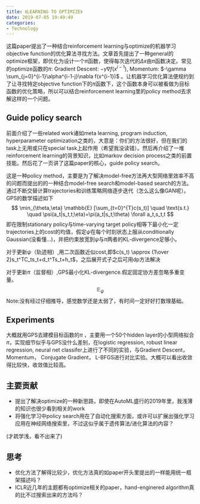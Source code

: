 ```yaml
---
title: 《LEARNING TO OPTIMIZE》
date: 2019-07-05 19:49:49
categories:
- Technology
---
```

这篇paper提出了一种结合reinforcement learning与optimize的机器学习objective function的优化算法寻找方法。文章首先提出了一种general的optimize框架，即优化为设计一个$\pi$函数，使得每次迭代的$\Delta x$由$\pi$函数决定。常见的optimize函数的$\pi$: Gradient Descent: $-\gamma \nabla f(x^{i-1})$, Momentum: $-\gamma \sum_{j=0}^{i-1}\alpha^{i-1-j}\nabla f(x^{i-1})$ 。让机器学习优化算法便规约到了让寻找特定objective function下的$\pi$函数下，这个函数本身可以被看做为目标函数的优化策略，所以可以结合reinforcement learning里的policy method去求解这样的一个问题。

<!-- more -->

## Guide policy search

前面介绍了一些related work诸如meta learning, program induction, hyperparameter optimization之类的，大意是：你们的方法很好，但在我们的task上无用或只在special task上起作用（希望我没读错）。然后再介绍了一堆reinforcement learning的背景知识，比如markov decision process之类的前置技能。然后花了一页讲了这篇paper的核心，guide policy search。

这是一种policy method，主要是为了解决model-free方法再大型网络里效率不高的问题而提出的的一种结合model-free search和model-based search的方法。通过不断交替计算trajectories和训练策略网络逐步迭代（怎么这么像GAN呢）。GPS的数学描述如下
$$
\min_{\theta,\eta} \mathbb{E} [\sum_{t=0}^{T}c(s_t)] \quad \text{s.t.} \quad \psi(a_t|s_t,t;\eta)=\pi(a_t|s_t;\theta) \forall a_t,s_t,t
$$
即在限制stationary policy与time-varying target policy相等下最小化一定trajectories上的cost的均值，假定$\psi$在每个时刻状态上服从conditionally Gaussian(没看懂…)，并把约束放宽到$\psi$与$\pi$两者的KL-divergence足够小。

对于更新$\psi$（轨迹相）,用二次函数近似cost,即$c(s_t) \approx {1\over 2}s_t^TC_ts_t+d_t^Ts_t+h_t$，之后展开式子之后可用dp方法解决

对于更新$\pi$（监督相）,GPS最小化KL-divergence.假定固定协方差忽略多重变量。
$$
\mathbb{E}_{\psi}
$$
Note:没有经过仔细推导，感觉数学还是太弱了，有时间一定好好打数理基础。

## Experiments

大概就用GPS去建模目标函数的$\pi$ ，主要用一个50个hidden layer的小型网络拟合$\pi$，实现细节似乎与GPS没什么差别，在logistic regression, robust linear regression, neural net classifer上进行了不同的实验，与Gradient Descent， Momentum， Conjugate Gradient， L-BFGS进行对比实验。大概可以看出收敛得比较快，收敛值比较高。

## 主要贡献

- 提出了解决optimize的一种新思路，即使在AutoML盛行的2019年里，我浅薄的知识也很少看到相关的work
- 将强化学习中policy search用在了自动化搜索方面，或许可以扩展出强化学习应用在神经网络搜索里，不过这似乎属于遗传算法/进化算法的内容？

(才疏学浅，看不出来了)

## 思考

- 优化方法了解得比较少，优化方法真的如paper开头里提出的一样能用统一框架描述吗？
- ICLR近几年的主题都有optimize相关的paper，hand-enginered algorithm真的比不过搜索出来的方法吗？
